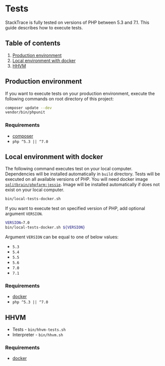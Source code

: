 # Tests

StackTrace is fully tested on versions of PHP between 5.3 and 7.1.
This guide describes how to execute tests.

## Table of contents

1. [Production environment](#production-environment)
2. [Local environment with docker](#local-environment-with-docker)
3. [HHVM](#hhvm)

## Production environment

If you want to execute tests on your production environment,
execute the following commands on root directory of this project:

```bash
composer update --dev
vendor/bin/phpunit
```

### Requirements

* [composer](https://getcomposer.org/)
* `php ^5.3 || ^7.0`

## Local environment with docker

The following command executes test on your local computer.
Dependencies will be installed automatically in `build` directory.
Tests will be executed on all available versions of PHP.
You will need docker image [`splitbrain/phpfarm:jessie`](https://github.com/splitbrain/docker-phpfarm).
Image will be installed automatically if does not exist on your local computer.

```bash
bin/local-tests-docker.sh
```

If you want to execute test on specified version of PHP,
add optional argument `VERSION`.

```bash
VERSION=7.0
bin/local-tests-docker.sh ${VERSION}
```

Argument `VERSION` can be equal to one of below values:

* `5.3`
* `5.4`
* `5.5`
* `5.6`
* `7.0`
* `7.1`

### Requirements

* [docker](https://www.docker.com/)
* `php ^5.3 || ^7.0`

## HHVM

* Tests - `bin/hhvm-tests.sh`
* Interpreter - `bin/hhvm.sh`

### Requirements

* [docker](https://www.docker.com/)
